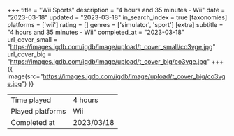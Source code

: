 +++
title = "Wii Sports"
description = "4 hours and 35 minutes - Wii"
date = "2023-03-18"
updated = "2023-03-18"
in_search_index = true
[taxonomies]
platforms = ['wii']
rating = []
genres = ['simulator', 'sport']
[extra]
subtitle = "4 hours and 35 minutes - Wii"
completed_at = "2023-03-18"
url_cover_small = "https://images.igdb.com/igdb/image/upload/t_cover_small/co3vge.jpg"
url_cover_big = "https://images.igdb.com/igdb/image/upload/t_cover_big/co3vge.jpg"
+++
{{ image(src="https://images.igdb.com/igdb/image/upload/t_cover_big/co3vge.jpg") }}

|              |            |
| ------------ | ---------- |
| Time played  | 4 hours |
| Played platforms    | Wii |
| Completed at | 2023/03/18 |


